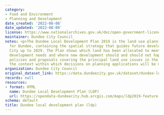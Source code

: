 ```yaml
---
category:
- Food and Environment
- Planning and Development
date_created: '2022-08-08'
date_updated: '2022-08-09'
license: https://www.nationalarchives.gov.uk/doc/open-government-licence/version/3/
maintainer: Dundee City Council
notes: <p>The Dundee Local Development Plan 2019 is the land use planning document
  for Dundee, containing the spatial strategy that guides future development in the
  City up to 2029. The Plan shows which land has been allocated to meet the City's
  development needs and where new development should and should not happen. It contains
  policies and proposals covering the principal land use issues in the City, and provides
  the context within which decisions on planning applications will be made. </p>
organization: Dundee City Council
original_dataset_link: https://data.dundeecity.gov.uk/dataset/dundee-local-development-plan-ldp
records: null
resources:
- format: HTML
  name: Dundee Local Development Plan (LDP)
  url: https://opendata-dundeecity.hub.arcgis.com/maps/ldp2019-feature-layers/about
schema: default
title: Dundee local development plan (ldp)
---
```

